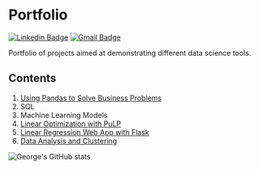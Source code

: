 # Portfolio
[![Linkedin Badge](https://img.shields.io/badge/-George_Purtell-blue?style=flat-square&logo=Linkedin&logoColor=white&link=https://www.linkedin.com/in/georgepurtell//)](https://www.linkedin.com/in/georgepurtell/) [![Gmail Badge](https://img.shields.io/badge/-georgepurtell@gmail.com-c14438?style=flat-square&logo=Gmail&logoColor=white&link=mailto:ishagupta2103@gmail.com)](mailto:georgepurtell@gmail.com)

Portfolio of projects aimed at demonstrating different data science tools.

## Contents

1) [Using Pandas to Solve Business Problems](https://github.com/georgepurtell/Portfolio/blob/main/Using%20Pandas%20to%20Answer%20Business%20Questions.ipynb)
2) SQL
3) Machine Learning Models
4) [Linear Optimization with PuLP](https://github.com/georgepurtell/Portfolio/blob/main/Linear%20Optimization%20with%20PuLP.ipynb)
5) [Linear Regression Web App with Flask](https://github.com/georgepurtell/Portfolio/tree/main/Linear%20Regression%20Web%20App%20with%20Flask)
6) [Data Analysis and Clustering](https://github.com/georgepurtell/Portfolio/blob/main/Data%20Analysis%20and%20Clustering.ipynb)

![George's GitHub stats](https://github-readme-stats.vercel.app/api?username=georgepurtell&show_icons=true&theme=dark&show_owner=True)
